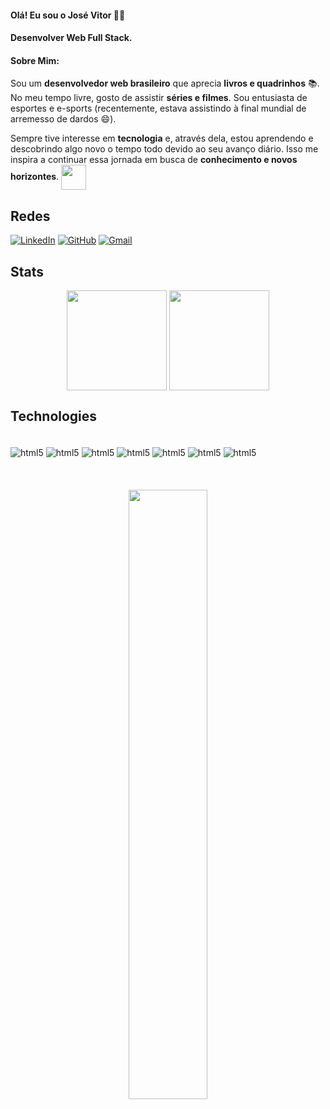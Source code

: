 #### Olá! Eu sou o José Vitor 🤙🏽
#### Desenvolver Web Full Stack.
#### Sobre Mim:
Sou um **desenvolvedor web brasileiro** que aprecia **livros e quadrinhos** :books:. No meu tempo livre, gosto de assistir **séries e filmes**. Sou entusiasta de esportes e e-sports (recentemente, estava assistindo à final mundial de arremesso de dardos :smile:).

Sempre tive interesse em **tecnologia** e, através dela, estou aprendendo e descobrindo algo novo o tempo todo devido ao seu avanço diário. Isso me inspira a continuar essa jornada em busca de **conhecimento e novos horizontes**.
<img align="center" height="40px" align="center" src="https://i.pinimg.com/originals/6f/28/4b/6f284b5a601aaf0c7732b2e5d5787b59.gif" />

## Redes
[![LinkedIn](https://img.shields.io/badge/linkedin-%230077B5.svg?style=for-the-badge&logo=linkedin&logoColor=white)](https://www.linkedin.com/in/jos%C3%A9-vitor-dev/)
[![GitHub](https://img.shields.io/badge/GitHub-100000?style=for-the-badge&logo=github&logoColor=white)](https://github.com/joseVitor03)
[![Gmail](https://img.shields.io/badge/Gmail-D14836?style=for-the-badge&logo=gmail&logoColor=white)](mailto:jv681033@gmail.com)

## Stats
<div align="center">
    <img align="center" height="160px" src="https://github-readme-stats.vercel.app/api?username=joseVitor03&show_icons=true&theme=dark" />
    <img align="center" height="160px" align="center" src="https://github-readme-stats.vercel.app/api/top-langs?username=joseVitor03&layout=compact&langs_count=8&card_width=320&theme=dark" />
</div>

## Technologies

<div style="display: inline_block"><br>
    <img align="center" alt="html5" src="https://img.shields.io/badge/typescript-%23007ACC.svg?style=for-the-badge&logo=typescript&logoColor=white" />
    <img align="center" alt="html5" src="https://img.shields.io/badge/react-%2320232a.svg?style=for-the-badge&logo=react&logoColor=%2361DAFB" />
    <img align="center" alt="html5" src="https://img.shields.io/badge/JavaScript-F7DF1E?style=for-the-badge&logo=javascript&logoColor=black" />
    <img align="center" alt="html5" src="https://img.shields.io/badge/HTML5-E34F26?style=for-the-badge&logo=html5&logoColor=white" />
    <img align="center" alt="html5" src="https://img.shields.io/badge/Bootstrap-563D7C?style=for-the-badge&logo=bootstrap&logoColor=white" />
    <img align="center" alt="html5" src="https://img.shields.io/badge/Tailwind_CSS-38B2AC?style=for-the-badge&logo=tailwind-css&logoColor=white" />
    <img align="center" alt="html5" src="https://img.shields.io/badge/Redux-593D88?style=for-the-badge&logo=redux&logoColor=white" />

</div><br><br>

<div align="center"><br>
    <img style="width: 50%" src="https://i.pinimg.com/originals/61/8f/08/618f083c61a7460ce0a6064319af41bd.gif" />
</div>
